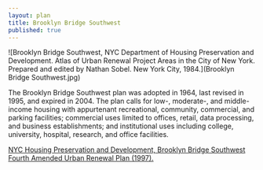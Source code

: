 ```yaml
---
layout: plan
title: Brooklyn Bridge Southwest
published: true
---
```


<!---![Brooklyn Bridge Southwest, NYC Department of Housing Preservation and Development. Community Development Progress Report: 1968. Prepared and edited by Nathan Sobel. New York City, 1968.](Brooklyn Bridge Southwest 1968 I.png)
![Brooklyn Bridge Southwest, NYC Department of Housing Preservation and Development. Community Development Progress Report: 1968. Prepared and edited by Nathan Sobel. New York City, 1968.](Brooklyn Bridge Southwest II.png)
![Brooklyn Bridge Southwest, NYC Department of Housing Preservation and Development. Community Development Progress Report: 1968. Prepared and edited by Nathan Sobel. New York City, 1968.](Brooklyn Bridge Southwest 1968 III.png)
![Brooklyn Bridge Southwest, NYC Department of Housing Preservation and Development. Community Development Progress Report: 1968. Prepared and edited by Nathan Sobel. New York City, 1968.](Brooklyn Bridge Southwest 1968 IV.png)-->
![Brooklyn Bridge Southwest, NYC Department of Housing Preservation and Development. Atlas of Urban Renewal Project Areas in the City of New York. Prepared and edited by Nathan Sobel. New York City, 1984.](Brooklyn Bridge Southwest.jpg)

The Brooklyn Bridge Southwest plan was adopted in 1964, last revised in 1995, and expired in 2004. The plan calls for low-, moderate-, and middle-income housing with appurtenant recreational, community, commercial, and parking facilities; commercial uses limited to offices, retail, data processing, and business establishments; and institutional uses including college, university, hospital, research, and office facilities.

[NYC Housing Preservation and Development, Brooklyn Bridge Southwest Fourth Amended Urban Renewal Plan (1997).](https://www.nyc.gov/assets/hpd/downloads/pdfs/services/brooklyn-bridge-southwest-fourth-amended-urp.pdf)

